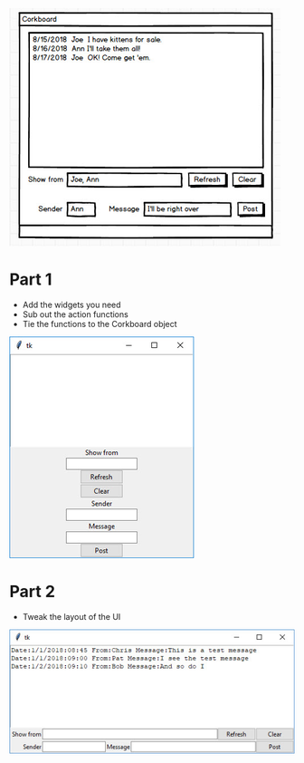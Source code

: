 ![](art/corkboardGUI.jpg)

# Part 1

  - Add the widgets you need
  - Sub out the action functions
  - Tie the functions to the Corkboard object
  
![](art/part1.jpg)

# Part 2

  - Tweak the layout of the UI
  
![](art/part2.jpg)
